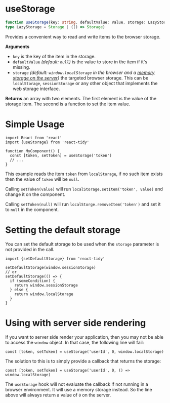 # useStorage

```ts
function useStorage(key: string, defaultValue: Value, storage: LazyStorage): StorageItem
type LazyStorage = Storage | (() => Storage)
```

Provides a convenient way to read and write items to the browser storage.

**Arguments**

- `key` is the key of the item in the storage.
- `defaultValue` _(default: `null`)_ is the value to store in the item if it's missing.
- `storage` _(default: `window.localStorage` in the browser and a [memory storage on the server](#using-with-server-side-rendering))_ the targeted browser storage. This can be `localStorage`, `sessionStorage` or any other object that implements the web storage interface.

**Returns** an array with two elements. The first element is the value of the storage item. The second is a function to set the item value.

# Simple Usage

```tsx
import React from 'react'
import {useStorage} from 'react-tidy'

function MyComponent() {
  const [token, setToken] = useStorage('token')
  // ...
}
```

This example reads the item `token` from `localStorage`, if no such item exists then the value of `token` will be `null`.

Calling `setToken(value)` will run `localStorage.setItem('token', value)` and change it on the component.

Calling `setToken(null)` will run `localStorge.removeItem('token')` and set it to `null` in the component.

# Setting the default storage

You can set the default storage to be used when the `storage` parameter is not provided in the call.

```tsx
import {setDefaultStorage} from 'react-tidy'

setDefaultStorage(window.sessionStorage)
// or
setDefaultStorage(() => {
  if (someCondition) {
    return window.sessionStorage
  } else {
    return window.localStorage
  }
}
```

# Using with server side rendering

If you want to server side render your application, then you may not be able to access the `window` object. In that case, the following line will fail:

```tsx
const [token, setToken] = useStorage('userId', 0, window.localStorage)
```

The solution to this is to simply provide a callback that returns the storage:

```tsx
const [token, setToken] = useStorage('userId', 0, () => window.localStorage)
```

The `useStorage` hook will not evaluate the callback if not running in a browser environment. It will use a memory storage instead.
So the line above will always return a value of `0` on the server.
